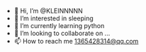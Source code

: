 - 👋 Hi, I’m @KLEINNNNN
- 👀 I’m interested in sleeping
- 🌱 I’m currently learning python
- 💞️ I’m looking to collaborate on ...
- 📫 How to reach me 1365428314@qq.com

<!---
KLEINNNNN/KLEINNNNN is a ✨ special ✨ repository because its `README.md` (this file) appears on your GitHub profile.
You can click the Preview link to take a look at your changes.
--->
